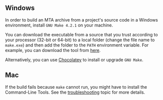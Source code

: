 ## Windows
In order to build an MTA archive from a project's source code in a Windows environment, install `GNU Make 4.2.1` on your machine.

You can download the executable from a source that you trust according to your processor (32-bit or 64-bit) to a local folder (change the file name to `make.exe`) and then add the folder to the `PATH` environment variable. For example, you can download the tool from [here](https://github.com/mbuilov/gnumake-windows).

Alternatively, you can use [Chocolatey](https://chocolatey.org/packages/make) to install or upgrade `GNU Make`.


## Mac
If the build fails because `make` cannot run, you might have to install the Command-Line Tools. See the [troubleshooting](troubleshooting.md) topic for more details.